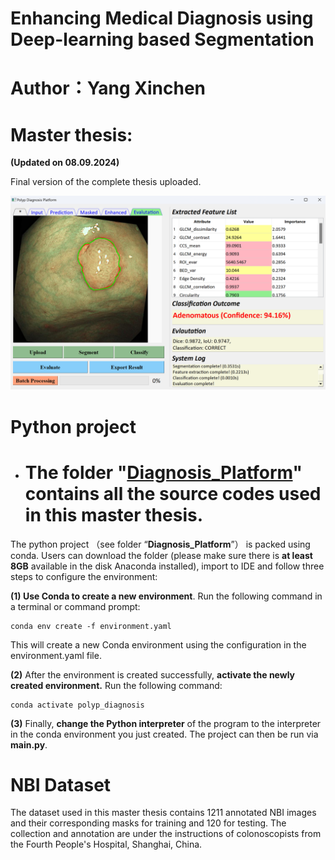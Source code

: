 # Enhancing Medical Diagnosis using Deep-learning based Segmentation

# Author：Yang Xinchen

# Master thesis:

**(Updated on 08.09.2024)**

Final version of the complete thesis uploaded.
               
![Software GUI](GUI.png)

# Python project

- # The folder "[Diagnosis_Platform]([https://git.mylab.th-luebeck.de/xinchen.yang/building-management-machine-vision/-/tree/main/detection_platform](https://github.com/Myosotis1111/Polyp-diagnosis-platform/tree/main/Diagnosis_Platform))" contains all the source codes used in this master thesis.

The python project （see folder “**Diagnosis_Platform**”） is packed using conda. Users can download the folder (please make sure there is **at least 8GB** available in the disk Anaconda installed), import to IDE and follow three steps to configure the environment:

**(1) Use Conda to create a new environment**. Run the following command in a terminal or command prompt:

    conda env create -f environment.yaml

This will create a new Conda environment using the configuration in the environment.yaml file.

**(2)** After the environment is created successfully, **activate the newly created environment.** Run the following command:

    conda activate polyp_diagnosis

**(3)** Finally, **change the Python interpreter** of the program to the interpreter in the conda environment you just created. The project can then be run via **main.py**.

# NBI Dataset

The dataset used in this master thesis contains 1211 annotated NBI images and their corresponding masks for training and 120 for testing. The collection and annotation are under the instructions of colonoscopists from the Fourth People's Hospital, Shanghai, China.
